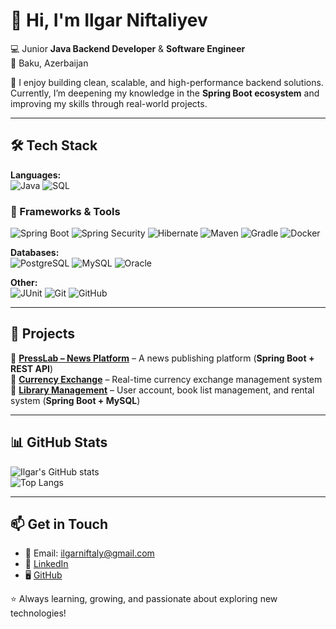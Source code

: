 # 👋 Hi, I'm Ilgar Niftaliyev  

💻 Junior **Java Backend Developer** & **Software Engineer**  
📍 Baku, Azerbaijan  

🌟 I enjoy building clean, scalable, and high-performance backend solutions.  
Currently, I’m deepening my knowledge in the **Spring Boot ecosystem** and improving my skills through real-world projects.  

---

## 🛠️ Tech Stack

**Languages:**  
![Java](https://img.shields.io/badge/Java-ED8B00?style=for-the-badge&logo=openjdk&logoColor=white) 
![SQL](https://img.shields.io/badge/SQL-336791?style=for-the-badge&logo=postgresql&logoColor=white)  

### 🚀 Frameworks & Tools  

![Spring Boot](https://img.shields.io/badge/Spring%20Boot-6DB33F?style=for-the-badge&logo=springboot&logoColor=white) 
![Spring Security](https://img.shields.io/badge/Spring%20Security-6DB33F?style=for-the-badge&logo=springsecurity&logoColor=white) 
![Hibernate](https://img.shields.io/badge/Hibernate-59666C?style=for-the-badge&logo=hibernate&logoColor=white) 
![Maven](https://img.shields.io/badge/Maven-C71A36?style=for-the-badge&logo=apachemaven&logoColor=white) 
![Gradle](https://img.shields.io/badge/Gradle-02303A?style=for-the-badge&logo=gradle&logoColor=white) 
![Docker](https://img.shields.io/badge/Docker-2496ED?style=for-the-badge&logo=docker&logoColor=white)  


**Databases:**  
![PostgreSQL](https://img.shields.io/badge/PostgreSQL-316192?style=for-the-badge&logo=postgresql&logoColor=white) 
![MySQL](https://img.shields.io/badge/MySQL-4479A1?style=for-the-badge&logo=mysql&logoColor=white) 
![Oracle](https://img.shields.io/badge/Oracle-F80000?style=for-the-badge&logo=oracle&logoColor=white)  

**Other:**  
![JUnit](https://img.shields.io/badge/JUnit-25A162?style=for-the-badge&logo=junit5&logoColor=white) 
![Git](https://img.shields.io/badge/Git-F05032?style=for-the-badge&logo=git&logoColor=white) 
![GitHub](https://img.shields.io/badge/GitHub-181717?style=for-the-badge&logo=github&logoColor=white)  

---

## 🚀 Projects
🔹 [**PressLab – News Platform**](https://github.com/IlgarNiftaly/PRESS_LAB) – A news publishing platform (**Spring Boot + REST API**)  
🔹 [**Currency Exchange**](https://github.com/IlgarNiftaly/Currency_Exchange) – Real-time currency exchange management system  
🔹 [**Library Management**](https://github.com/IlgarNiftaly/BankApp) – User account, book list management, and rental system (**Spring Boot + MySQL**)  

---

## 📊 GitHub Stats
![Ilgar's GitHub stats](https://github-readme-stats.vercel.app/api?username=IlgarNiftaly&show_icons=true&theme=tokyonight)  
![Top Langs](https://github-readme-stats.vercel.app/api/top-langs/?username=IlgarNiftaly&layout=compact&theme=tokyonight)  

---

## 📫 Get in Touch
- 📧 Email: ilgarniftaly@gmail.com  
- 💼 [LinkedIn](https://www.linkedin.com/in/ilgar-niftaly-9560652b5/)  
- 🖥️ [GitHub](https://github.com/IlgarNiftaly)  

⭐ Always learning, growing, and passionate about exploring new technologies!
